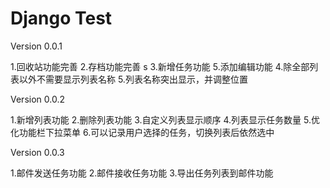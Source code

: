 Django Test
===========

Version 0.0.1

1.回收站功能完善 
2.存档功能完善 s
3.新增任务功能 
5.添加编辑功能
4.除全部列表以外不需要显示列表名称 
5.列表名称突出显示，并调整位置 


Version 0.0.2

1.新增列表功能 
2.删除列表功能 
3.自定义列表显示顺序 
4.列表显示任务数量 
5.优化功能栏下拉菜单
6.可以记录用户选择的任务，切换列表后依然选中 

Version 0.0.3

1.邮件发送任务功能 
2.邮件接收任务功能 
3.导出任务列表到邮件功能 
